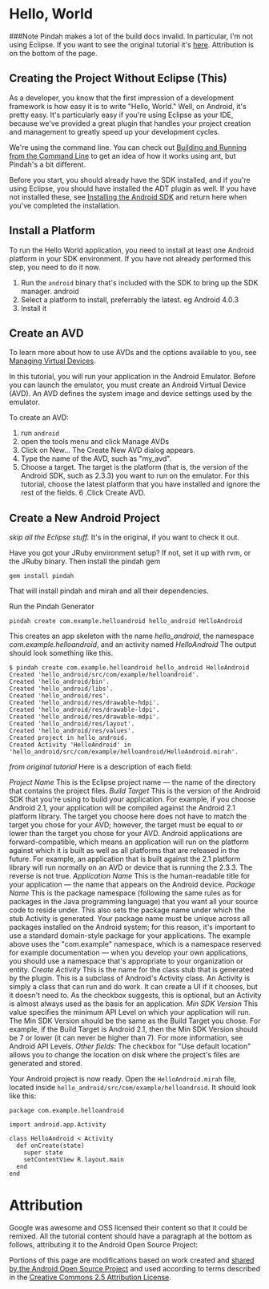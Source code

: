 Hello, World
=========================

###Note
Pindah makes a lot of the build docs invalid. In particular, I'm not using Eclipse. If you want to see the original tutorial it's [here](http://developer.android.com/resources/tutorials/hello-world.html). Attribution is on the bottom of the page.


Creating the Project Without Eclipse (This)
-------------
As a developer, you know that the first impression of a development framework is how easy it is to write "Hello, World." Well, on Android, it's pretty easy. It's particularly easy if you're using Eclipse as your IDE, because we've provided a great plugin that handles your project creation and management to greatly speed up your development cycles.

We're using the command line. You can check out [Building and Running from the Command Line](http://developer.android.com/guide/developing/building/building-cmdline.html) to get an idea of how it works using ant, but Pindah's a bit different.

Before you start, you should already have the SDK installed, and if you're using Eclipse, you should have installed the ADT plugin as well. If you have not installed these, see [Installing the Android SDK](http://developer.android.com/sdk/installing.html) and return here when you've completed the installation.



Install a Platform
-------------------

To run the Hello World application, you need to install at least one Android platform in your SDK environment. If you have not already performed this step, you need to do it now.

1. Run the `android` binary that's included with the SDK to bring up the SDK manager. 
    android
2. Select a platform to install, preferrably the latest. eg Android 4.0.3
3. Install it


Create an AVD
-----------------

To learn more about how to use AVDs and the options available to you, see [Managing Virtual Devices](http://developer.android.com/guide/developing/devices/index.html).

In this tutorial, you will run your application in the Android Emulator. Before you can launch the emulator, you must create an Android Virtual Device (AVD). An AVD defines the system image and device settings used by the emulator.

To create an AVD:

1. run `android`
2. open the tools menu and click Manage AVDs
3. Click on New...
   The Create New AVD dialog appears.
4. Type the name of the AVD, such as "my_avd".
5. Choose a target.
   The target is the platform (that is, the version of the Android SDK, such as 2.3.3) you want to run on the emulator. For this tutorial, choose the latest platform that you have installed and ignore the rest of the fields.
6 .Click Create AVD.

Create a New Android Project
---------------
_skip all the Eclipse stuff._ It's in the original, if you want to check it out.

Have you got your JRuby environment setup? If not, set it up with rvm, or the JRuby binary. Then install the pindah gem

    gem install pindah

That will install pindah and mirah and all their dependencies.

Run the Pindah Generator

    pindah create com.example.helloandroid hello_android HelloAndroid

This creates an app skeleton with the name *hello_android*, the namespace *com.example.helloandroid*, and an activity named *HelloAndroid*
The output should look something like this.

    $ pindah create com.example.helloandroid hello_android HelloAndroid
    Created 'hello_android/src/com/example/helloandroid'.
    Created 'hello_android/bin'.
    Created 'hello_android/libs'.
    Created 'hello_android/res'.
    Created 'hello_android/res/drawable-hdpi'.
    Created 'hello_android/res/drawable-ldpi'.
    Created 'hello_android/res/drawable-mdpi'.
    Created 'hello_android/res/layout'.
    Created 'hello_android/res/values'.
    Created project in hello_android.
    Created Activity 'HelloAndroid' in 'hello_android/src/com/example/helloandroid/HelloAndroid.mirah'.

_from original tutorial_
Here is a description of each field:

_Project Name_
This is the Eclipse project name — the name of the directory that contains the project files.
_Build Target_
This is the version of the Android SDK that you're using to build your application. For example, if you choose Android 2.1, your application will be compiled against the Android 2.1 platform library. The target you choose here does not have to match the target you chose for your AVD; however, the target must be equal to or lower than the target you chose for your AVD. Android applications are forward-compatible, which means an application will run on the platform against which it is built as well as all platforms that are released in the future. For example, an application that is built against the 2.1 platform library will run normally on an AVD or device that is running the 2.3.3. The reverse is not true.
_Application Name_
This is the human-readable title for your application — the name that appears on the Android device.
_Package Name_
This is the package namespace (following the same rules as for packages in the Java programming language) that you want all your source code to reside under. This also sets the package name under which the stub Activity is generated.
Your package name must be unique across all packages installed on the Android system; for this reason, it's important to use a standard domain-style package for your applications. The example above uses the "com.example" namespace, which is a namespace reserved for example documentation — when you develop your own applications, you should use a namespace that's appropriate to your organization or entity.
_Create Activity_
This is the name for the class stub that is generated by the plugin. This is a subclass of Android's Activity class. An Activity is simply a class that can run and do work. It can create a UI if it chooses, but it doesn't need to. As the checkbox suggests, this is optional, but an Activity is almost always used as the basis for an application.
_Min SDK Version_
This value specifies the minimum API Level on which your application will run. The Min SDK Version should be the same as the Build Target you chose. For example, if the Build Target is Android 2.1, then the Min SDK Version should be 7 or lower (it can never be higher than 7). For more information, see Android API Levels.
_Other fields:_ The checkbox for "Use default location" allows you to change the location on disk where the project's files are generated and stored.


Your Android project is now ready. Open the `HelloAndroid.mirah` file, located inside `hello_android/src/com/example/helloandroid`. It should look like this:

```mirah
package com.example.helloandroid

import android.app.Activity

class HelloAndroid < Activity
  def onCreate(state)
    super state
    setContentView R.layout.main
  end
end
```

# Attribution

Google was awesome and OSS licensed their content so that it could be remixed. All the tutorial content should have a paragraph at the bottom as follows, attributing it to the Android Open Source Project:

Portions of this page are modifications based on work created and [shared by the Android Open Source Project](http://code.google.com/policies.html ) and used according to terms described in the [Creative Commons 2.5 Attribution License](http://creativecommons.org/licenses/by/2.5/).


